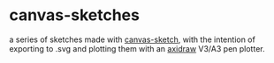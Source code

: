 # canvas-sketches

a series of sketches made with [canvas-sketch], with the intention of exporting to .svg and plotting them with an [axidraw] V3/A3 pen plotter.


[canvas-sketch]: https://github.com/mattdesl/canvas-sketch "canvas-sketch"
[axidraw]: https://axidraw.com/ "AxiDraw"